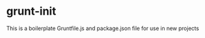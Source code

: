 grunt-init
==========

This is a boilerplate Gruntfile.js and package.json file for use in new projects
